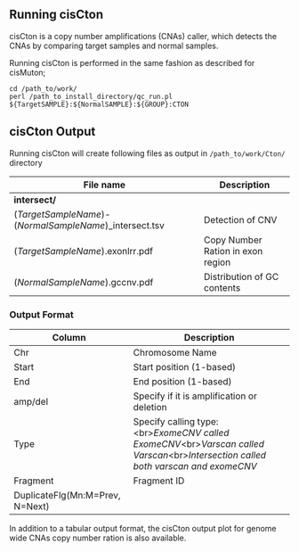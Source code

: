 ## Running cisCton
cisCton is a copy number amplifications (CNAs) caller, which detects the CNAs by comparing target samples and normal samples.

Running cisCton is performed in the same fashion as described for cisMuton;

```
cd /path_to/work/
perl /path_to_install_directory/qc_run.pl ${TargetSAMPLE}:${NormalSAMPLE}:${GROUP}:CTON
```

## cisCton Output
Running cisCton will create following files as output in `/path_to/work/Cton/` directory

| File name                                               | Description                       |
| ---                                                     | ---                               |
| **intersect/**                                          |                                   |
| (_TargetSampleName_)-(_NormalSampleName_)_intersect.tsv | Detection of CNV                  |
| (_TargetSampleName_).exonlrr.pdf                        | Copy Number Ration in exon region |
| (_NormalSampleName_).gccnv.pdf                          | Distribution of GC contents       |


### Output Format

| Column                          | Description                                                                                                                                          |
| ---                             | ---                                                                                                                                                  |
| Chr                             | Chromosome Name                                                                                                                                      |
| Start                           | Start position (1-based)                                                                                                                             |
| End                             | End position (1-based)                                                                                                                               |
| amp/del                         | Specify if it is amplification or deletion                                                                                                           |
| Type                            | Specify calling type:&lt;br&gt;_ExomeCNV called ExomeCNV_&lt;br&gt;_Varscan called Varscan_&lt;br&gt;_Intersection called both varscan and exomeCNV_ |
| Fragment                        | Fragment ID                                                                                                                                          |
| DuplicateFlg(Mn:M=Prev, N=Next) |                                                                                                                                                      |

In addition to a tabular output format, the cisCton output plot for genome wide CNAs copy number ration is also available.
